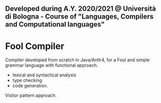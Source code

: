 ## Developed during A.Y. 2020/2021 @ Università di Bologna - Course of "Languages, Compilers and Computational languages" ##

# Fool Compiler
Compiler developed from scratch in Java/Antlr4, for a Fool and simple grammar language with functional approach. 
  - lexical and syntactical analysis  
  - type checking
  - code generation. 
  
  Visitor pattern approach. 

